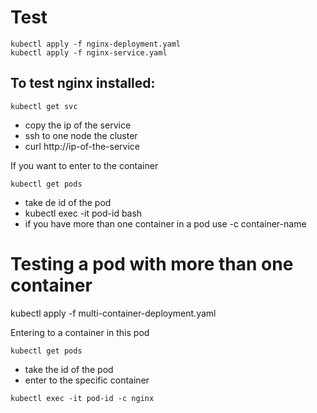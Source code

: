 # Test

```
kubectl apply -f nginx-deployment.yaml
kubectl apply -f nginx-service.yaml
```

## To test nginx installed:
```
kubectl get svc
```

- copy the ip of the service
- ssh to one node the cluster
- curl http://ip-of-the-service


If you want to enter to the container
```
kubectl get pods
```
- take de id of the pod
- kubectl exec -it pod-id bash
- if you have more than one container in a pod use -c container-name

# Testing a pod with more than one container
kubectl apply -f multi-container-deployment.yaml

Entering to a container in this pod
```
kubectl get pods
```
- take the id of the pod
- enter to the specific container
```
kubectl exec -it pod-id -c nginx
```




